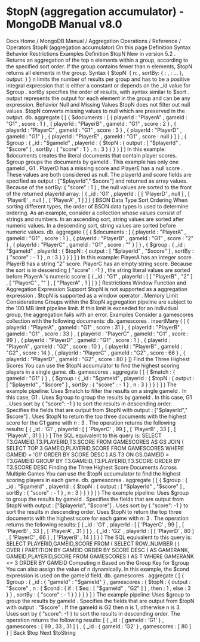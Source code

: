 # $topN (aggregation accumulator) - MongoDB Manual v8.0


Docs Home / MongoDB Manual / Aggregation Operations / Reference / Operators $topN (aggregation accumulator) On this page Definition Syntax Behavior Restrictions Examples Definition $topN New in version 5.2 . Returns an aggregation of the top n elements within a group,
according to the specified sort order. If the group contains
fewer than n elements, $topN returns all elements in the group. Syntax { $topN: { n: <expression>, sortBy: { <field1>: <sort order>, <field2>: <sort order> ... }, output: <expression> } } n limits the number of results per group and has to be a positive
integral expression that is either a constant or depends on the _id value for $group . sortBy specifies the order of results, with syntax similar to $sort . output represents the output for each element in the group and can
be any expression. Behavior Null and Missing Values $topN does not filter out null values. $topN converts missing values to null which are preserved in
the output. db. aggregate ( [ { $documents : [ { playerId : "PlayerA" , gameId : "G1" , score : 1 } , { playerId : "PlayerB" , gameId : "G1" , score : 2 } , { playerId : "PlayerC" , gameId : "G1" , score : 3 } , { playerId : "PlayerD" , gameId : "G1" } , { playerId : "PlayerE" , gameId : "G1" , score : null } ] } , { $group : { _id : "$gameId" , playerId : { $topN : { output : [ "$playerId" , "$score" ] , sortBy : { "score" : 1 } , n : 3 } } } } ] ) In this example: $documents creates the literal documents that contain
player scores. $group groups the documents by gameId . This
example has only one gameId , G1 . PlayerD has a missing score and PlayerE has a
null score . These values are both considered as null. The playerId and score fields are specified as output : ["$playerId"," $score"] and returned as array values. Because of the sortBy: { "score" : 1 } , the null values are sorted
to the front of the returned playerId array. [ { _id : 'G1' , playerId : [ [ 'PlayerD' , null ] , [ 'PlayerE' , null ] , [ 'PlayerA' , 1 ] ] } ] BSON Data Type Sort Ordering When sorting different types, the order of BSON data types is used to determine ordering. As an example,
consider a collection whose values consist of strings and numbers. In an ascending sort, string values are sorted after numeric values. In a descending sort, string values are sorted before numeric values. db. aggregate ( [ { $documents : [ { playerId : "PlayerA" , gameId : "G1" , score : 1 } , { playerId : "PlayerB" , gameId : "G1" , score : "2" } , { playerId : "PlayerC" , gameId : "G1" , score : "" } ] } , { $group : { _id : "$gameId" , playerId : { $topN : { output : [ "$playerId" , "$score" ] , sortBy : { "score" : - 1 } , n : 3 } } } } ] ) In this example: PlayerA has an integer score. PlayerB has a string "2" score. PlayerC has an empty string score. Because the sort is in descending { "score" : -1 } , the string
literal values are sorted before PlayerA 's numeric score: [ { _id : "G1" , playerId : [ [ "PlayerB" , "2" ] , [ "PlayerC" , "" ] , [ "PlayerA" , 1 ] ] } ] Restrictions Window Function and Aggregation Expression Support $topN is not supported as a aggregation expression . $topN is supported as a window operator . Memory Limit Considerations Groups within the $topN aggregation pipeline are subject to the 100 MB limit pipeline limit. If this
limit is exceeded for an individual group, the aggregation fails
with an error. Examples Consider a gamescores collection with the following documents: db. gamescores . insertMany ( [ { playerId : "PlayerA" , gameId : "G1" , score : 31 } , { playerId : "PlayerB" , gameId : "G1" , score : 33 } , { playerId : "PlayerC" , gameId : "G1" , score : 99 } , { playerId : "PlayerD" , gameId : "G1" , score : 1 } , { playerId : "PlayerA" , gameId : "G2" , score : 10 } , { playerId : "PlayerB" , gameId : "G2" , score : 14 } , { playerId : "PlayerC" , gameId : "G2" , score : 66 } , { playerId : "PlayerD" , gameId : "G2" , score : 80 } ]) Find the Three Highest Scores You can use the $topN accumulator to find the highest scoring
players in a single game. db. gamescores . aggregate ( [ { $match : { gameId : "G1" } } , { $group : { _id : "$gameId" , playerId : { $topN : { output : [ "$playerId" , "$score" ] , sortBy : { "score" : - 1 } , n : 3 } } } } ] ) The example pipeline: Uses $match to filter the results on a single gameId .
In this case, G1 . Uses $group to group the results by gameId . In this
case, G1 . Uses sort by { "score": -1 } to sort the results in descending
order. Specifies the fields that are output from $topN with output : ["$playerId"," $score"] . Uses $topN to return the top three documents
with the highest score for the G1 game with n : 3 . The operation returns the following results: [ { _id : 'G1' , playerId : [ [ 'PlayerC' , 99 ] , [ 'PlayerB' , 33 ] , [ 'PlayerA' , 31 ] ] } ] The SQL equivalent to this query is: SELECT T3.GAMEID,T3.PLAYERID,T3.SCORE FROM GAMESCORES AS GS JOIN ( SELECT TOP 3 GAMEID,PLAYERID,SCORE FROM GAMESCORES WHERE GAMEID = 'G1' ORDER BY SCORE DESC ) AS T3 ON GS.GAMEID = T3.GAMEID GROUP BY T3.GAMEID,T3.PLAYERID,T3.SCORE ORDER BY T3.SCORE DESC Finding the Three Highest Score Documents Across Multiple Games You can use the $topN accumulator to find the highest scoring
players in each game. db. gamescores . aggregate ( [ { $group : { _id : "$gameId" , playerId : { $topN : { output : [ "$playerId" , "$score" ] , sortBy : { "score" : - 1 } , n : 3 } } } } ] ) The example pipeline: Uses $group to group the results by gameId . Specifies the fields that are output from $topN with output : ["$playerId", "$score"] . Uses sort by { "score": -1 } to sort the results in descending
order. Uses $topN to return the top three documents
with the highest score for each game with n: 3 . The operation returns the following results: [ { _id : 'G1' , playerId : [ [ 'PlayerC' , 99 ] , [ 'PlayerB' , 33 ] , [ 'PlayerA' , 31 ] ] } , { _id : 'G2' , playerId : [ [ 'PlayerD' , 80 ] , [ 'PlayerC' , 66 ] , [ 'PlayerB' , 14 ] ] } ] The SQL equivalent to this query is: SELECT PLAYERID,GAMEID,SCORE FROM ( SELECT ROW_NUMBER ( ) OVER ( PARTITION BY GAMEID ORDER BY SCORE DESC ) AS GAMERANK, GAMEID,PLAYERID,SCORE FROM GAMESCORES ) AS T WHERE GAMERANK <= 3 ORDER BY GAMEID Computing n Based on the Group Key for $group You can also assign the value of n dynamically. In this example,
the $cond expression is used on the gameId field. db. gamescores . aggregate ( [ { $group : { _id : { "gameId" : "$gameId" } , gamescores : { $topN : { output : "$score" , n : { $cond : { if : { $eq : [ "$gameId" , "G2" ] } , then : 1 , else : 3 } } , sortBy : { "score" : - 1 } } } } } ] ) The example pipeline: Uses $group to group the results by gameId . Specifies the fields that are output from $topN with output : "$score" . If the gameId is G2 then n is 1, otherwise n is 3. Uses sort by { "score": -1 } to sort the results in descending
order. The operation returns the following results: [ { _id : { gameId : 'G1' } , gamescores : [ 99 , 33 , 31 ] } , { _id : { gameId : 'G2' } , gamescores : [ 80 ] } ] Back $top Next $toString
